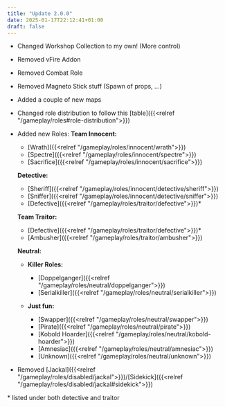 ```yaml
---
title: "Update 2.0.0"
date: 2025-01-17T22:12:41+01:00
draft: false
---
```


- Changed Workshop Collection to my own! (More control)
- Removed vFire Addon
- Removed Combat Role
- Removed Magneto Stick stuff (Spawn of props, ...)
- Added a couple of new maps
- Changed role distribution to follow this [table]({{<relref "/gameplay/roles#role-distribution">}})
- Added new Roles:
  **Team Innocent:**

  - [Wrath]({{<relref "/gameplay/roles/innocent/wrath">}})
  - [Spectre]({{<relref "/gameplay/roles/innocent/spectre">}})
  - [Sacrifice]({{<relref "/gameplay/roles/innocent/sacrifice">}})

  **Detective:**

  - [Sheriff]({{<relref "/gameplay/roles/innocent/detective/sheriff">}})
  - [Sniffer]({{<relref "/gameplay/roles/innocent/detective/sniffer">}})
  - [Defective]({{<relref "/gameplay/roles/traitor/defective">}})\*

  **Team Traitor:**

  - [Defective]({{<relref "/gameplay/roles/traitor/defective">}})\*
  - [Ambusher]({{<relref "/gameplay/roles/traitor/ambusher">}})

  **Neutral:**

  - **Killer Roles:**

    - [Doppelganger]({{<relref "/gameplay/roles/neutral/doppelganger">}})
    - [Serialkiller]({{<relref "/gameplay/roles/neutral/serialkiller">}})

  - **Just fun:**

    - [Swapper]({{<relref "/gameplay/roles/neutral/swapper">}})
    - [Pirate]({{<relref "/gameplay/roles/neutral/pirate">}})
    - [Kobold Hoarder]({{<relref "/gameplay/roles/neutral/kobold-hoarder">}})
    - [Amnesiac]({{<relref "/gameplay/roles/neutral/amnesiac">}})
    - [Unknown]({{<relref "/gameplay/roles/neutral/unknown">}})

- Removed [Jackal]({{<relref "/gameplay/roles/disabled/jackal">}})/[Sidekick]({{<relref "/gameplay/roles/disabled/jackal#sidekick">}})

<short>\* listed under both detective and traitor</short>
